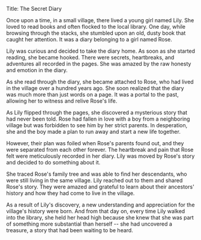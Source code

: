 Title: The Secret Diary

Once upon a time, in a small village, there lived a young girl named Lily. She loved to read books and often flocked to the local library. One day, while browsing through the stacks, she stumbled upon an old, dusty book that caught her attention. It was a diary belonging to a girl named Rose.

Lily was curious and decided to take the diary home. As soon as she started reading, she became hooked. There were secrets, heartbreaks, and adventures all recorded in the pages. She was amazed by the raw honesty and emotion in the diary.

As she read through the diary, she became attached to Rose, who had lived in the village over a hundred years ago. She soon realized that the diary was much more than just words on a page. It was a portal to the past, allowing her to witness and relive Rose's life.

As Lily flipped through the pages, she discovered a mysterious story that had never been told. Rose had fallen in love with a boy from a neighboring village but was forbidden to see him by her strict parents. In desperation, she and the boy made a plan to run away and start a new life together.

However, their plan was foiled when Rose's parents found out, and they were separated from each other forever. The heartbreak and pain that Rose felt were meticulously recorded in her diary. Lily was moved by Rose's story and decided to do something about it.

She traced Rose's family tree and was able to find her descendants, who were still living in the same village. Lily reached out to them and shared Rose's story. They were amazed and grateful to learn about their ancestors' history and how they had come to live in the village.

As a result of Lily's discovery, a new understanding and appreciation for the village's history were born. And from that day on, every time Lily walked into the library, she held her head high because she knew that she was part of something more substantial than herself -- she had uncovered a treasure, a story that had been waiting to be heard.